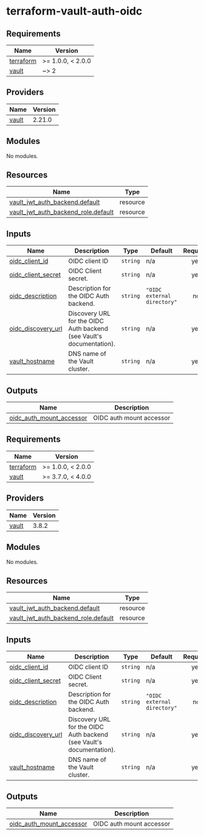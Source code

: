 # terraform-vault-auth-oidc

<!-- BEGINNING OF PRE-COMMIT-TERRAFORM DOCS HOOK -->
## Requirements

| Name | Version |
|------|---------|
| <a name="requirement_terraform"></a> [terraform](#requirement\_terraform) | >= 1.0.0, < 2.0.0 |
| <a name="requirement_vault"></a> [vault](#requirement\_vault) | ~> 2 |

## Providers

| Name | Version |
|------|---------|
| <a name="provider_vault"></a> [vault](#provider\_vault) | 2.21.0 |

## Modules

No modules.

## Resources

| Name | Type |
|------|------|
| [vault_jwt_auth_backend.default](https://registry.terraform.io/providers/hashicorp/vault/latest/docs/resources/jwt_auth_backend) | resource |
| [vault_jwt_auth_backend_role.default](https://registry.terraform.io/providers/hashicorp/vault/latest/docs/resources/jwt_auth_backend_role) | resource |

## Inputs

| Name | Description | Type | Default | Required |
|------|-------------|------|---------|:--------:|
| <a name="input_oidc_client_id"></a> [oidc\_client\_id](#input\_oidc\_client\_id) | OIDC client ID | `string` | n/a | yes |
| <a name="input_oidc_client_secret"></a> [oidc\_client\_secret](#input\_oidc\_client\_secret) | OIDC Client secret. | `string` | n/a | yes |
| <a name="input_oidc_description"></a> [oidc\_description](#input\_oidc\_description) | Description for the OIDC Auth backend. | `string` | `"OIDC external directory"` | no |
| <a name="input_oidc_discovery_url"></a> [oidc\_discovery\_url](#input\_oidc\_discovery\_url) | Discovery URL for the OIDC Auth backend (see Vault's documentation). | `string` | n/a | yes |
| <a name="input_vault_hostname"></a> [vault\_hostname](#input\_vault\_hostname) | DNS name of the Vault cluster. | `string` | n/a | yes |

## Outputs

| Name | Description |
|------|-------------|
| <a name="output_oidc_auth_mount_accessor"></a> [oidc\_auth\_mount\_accessor](#output\_oidc\_auth\_mount\_accessor) | OIDC auth mount accessor |
<!-- END OF PRE-COMMIT-TERRAFORM DOCS HOOK -->
<!-- BEGIN_TF_DOCS -->
## Requirements

| Name | Version |
|------|---------|
| <a name="requirement_terraform"></a> [terraform](#requirement\_terraform) | >= 1.0.0, < 2.0.0 |
| <a name="requirement_vault"></a> [vault](#requirement\_vault) | >= 3.7.0, < 4.0.0 |

## Providers

| Name | Version |
|------|---------|
| <a name="provider_vault"></a> [vault](#provider\_vault) | 3.8.2 |

## Modules

No modules.

## Resources

| Name | Type |
|------|------|
| [vault_jwt_auth_backend.default](https://registry.terraform.io/providers/hashicorp/vault/latest/docs/resources/jwt_auth_backend) | resource |
| [vault_jwt_auth_backend_role.default](https://registry.terraform.io/providers/hashicorp/vault/latest/docs/resources/jwt_auth_backend_role) | resource |

## Inputs

| Name | Description | Type | Default | Required |
|------|-------------|------|---------|:--------:|
| <a name="input_oidc_client_id"></a> [oidc\_client\_id](#input\_oidc\_client\_id) | OIDC client ID | `string` | n/a | yes |
| <a name="input_oidc_client_secret"></a> [oidc\_client\_secret](#input\_oidc\_client\_secret) | OIDC Client secret. | `string` | n/a | yes |
| <a name="input_oidc_description"></a> [oidc\_description](#input\_oidc\_description) | Description for the OIDC Auth backend. | `string` | `"OIDC external directory"` | no |
| <a name="input_oidc_discovery_url"></a> [oidc\_discovery\_url](#input\_oidc\_discovery\_url) | Discovery URL for the OIDC Auth backend (see Vault's documentation). | `string` | n/a | yes |
| <a name="input_vault_hostname"></a> [vault\_hostname](#input\_vault\_hostname) | DNS name of the Vault cluster. | `string` | n/a | yes |

## Outputs

| Name | Description |
|------|-------------|
| <a name="output_oidc_auth_mount_accessor"></a> [oidc\_auth\_mount\_accessor](#output\_oidc\_auth\_mount\_accessor) | OIDC auth mount accessor |
<!-- END_TF_DOCS -->